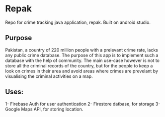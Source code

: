 # Repak
Repo for crime tracking java application, repak. Built on android studio.
## Purpose
Pakistan, a country of 220 million people with a prelevant crime rate, lacks any public crime database. The purpose of this app is to implement such a database with the help of community.
The main use-case however is not to store all the criminal records of the country, but for the people to keep a look on crimes in their area and avoid areas where crimes are prevelant by visualising the criminal activities on a map.
## Uses:
1- Firebase Auth for user authentication
2- Firestore datbase, for storage
3- Google Maps API, for storing location.
